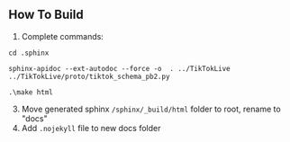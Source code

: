 ## How To Build

1. Complete commands:

```shell
cd .sphinx

sphinx-apidoc --ext-autodoc --force -o  . ../TikTokLive ../TikTokLive/proto/tiktok_schema_pb2.py

.\make html
```

3. Move generated sphinx `/sphinx/_build/html` folder to root, rename to "docs"
4. Add `.nojekyll` file to new docs folder